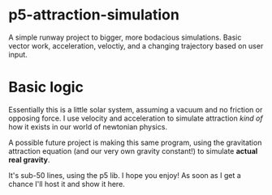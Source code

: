 # p5-attraction-simulation
A simple runway project to bigger, more bodacious simulations. Basic vector work, acceleration, veloctiy, and a changing trajectory based on user input. 


# Basic logic
Essentially this is a little solar system, assuming a vacuum and no friction or opposing force. I use velocity and acceleration to simulate attraction *kind of* how it exists in 
our world of newtonian physics. 

A possible future project is making this same program, using the gravitation attraction equation (and our very own gravity constant!) to simulate **actual real gravity**. 

It's sub-50 lines, using the p5 lib. I hope you enjoy! As soon as I get a chance I'll host it and show it here.
